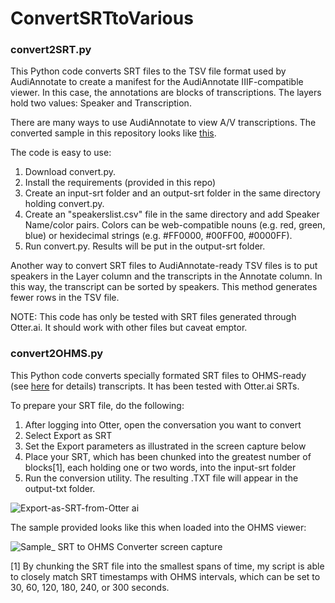 # ConvertSRTtoVarious

### convert2SRT.py
This Python code converts SRT files to the TSV file format used by AudiAnnotate to create a manifest for the AudiAnnotate IIIF-compatible viewer. In this case, the annotations are blocks of transcriptions. The layers hold two values: Speaker and Transcription.

There are many ways to use AudiAnnotate to view A/V transcriptions. The converted sample in this repository looks like [this](https://kevinhegg.github.io/sample-conversion/simple-srt-to-tsv-conversion-example).

The code is easy to use:
1. Download convert.py.
2. Install the requirements (provided in this repo)
3. Create an input-srt folder and an output-srt folder in the same directory holding convert.py.
4. Create an "speakerslist.csv" file in the same directory and add Speaker Name/color pairs. Colors can be web-compatible nouns (e.g. red, green, blue) or hexidecimal strings (e.g. #FF0000, #00FF00, #0000FF).
5. Run convert.py. Results will be put in the output-srt folder.

Another way to convert SRT files to AudiAnnotate-ready TSV files is to put speakers in the Layer column and the transcripts in the Annotate column. In this way, the transcript can be sorted by speakers. This method generates fewer rows in the TSV file.

NOTE: This code has only be tested with SRT files generated through Otter.ai. It should work with other files but caveat emptor.

### convert2OHMS.py
This Python code converts specially formated SRT files to OHMS-ready (see [here](https://www.oralhistoryonline.org/) for details) transcripts. It has been tested with Otter.ai SRTs.

To prepare your SRT file, do the following:
1. After logging into Otter, open the conversation you want to convert
2. Select Export as SRT
3. Set the Export parameters as illustrated in the screen capture below
4. Place your SRT, which has been chunked into the greatest number of blocks[1], each holding one or two words, into the input-srt folder
5. Run the conversion utility. The resulting .TXT file will appear in the output-txt folder.

![Export-as-SRT-from-Otter ai](https://user-images.githubusercontent.com/1427371/164727949-5ea43d58-c75c-4782-9a54-2e7760c2caa2.png)

The sample provided looks like this when loaded into the OHMS viewer:

![Sample_ SRT to OHMS Converter screen capture](https://user-images.githubusercontent.com/1427371/164777618-823cca9d-e0e9-4e92-a1bc-af8a9391f81a.png)



[1] By chunking the SRT file into the smallest spans of time, my script is able to closely match SRT timestamps with OHMS intervals, which can be set to 30, 60, 120, 180, 240, or 300 seconds.
